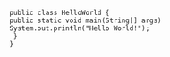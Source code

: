 `public class HelloWorld {` <br>
  `public static void main(String[] args)`<br>
    `System.out.println("Hello World!");`<br>
 ` }` <br>
`}`
